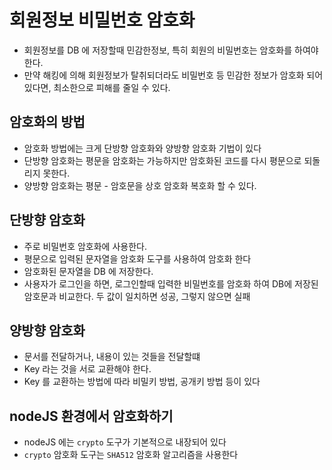 # 회원정보 비밀번호 암호화

- 회원정보를 DB 에 저장할때 민감한정보, 특히 회원의 비밀번호는 암호화를 하여야 한다.
- 만약 해킹에 의해 회원정보가 탈취되더라도 비밀번호 등 민감한 정보가
  암호화 되어 있다면, 최소한으로 피해를 줄일 수 있다.

## 암호화의 방법

- 암호화 방법에는 크게 단방향 암호화와 양방향 암호화 기법이 있다
- 단방향 암호화는 평문을 암호화는 가능하지만 암호화된 코드를 다시 평문으로
  되돌리지 못한다.
- 양방향 암호화는 평문 - 암호문을 상호 암호화 복호화 할 수 있다.

## 단방향 암호화

- 주로 비밀번호 암호화에 사용한다.
- 평문으로 입력된 문자열을 암호화 도구를 사용하여 암호화 한다
- 암호화된 문자열을 DB 에 저장한다.
- 사용자가 로그인을 하면, 로그인할때 입력한 비밀번호를 암호화 하여 DB에
  저장된 암호문과 비교한다. 두 값이 일치하면 성공, 그렇지 않으면 실패

## 양방향 암호화

- 문서를 전달하거나, 내용이 있는 것들을 전달할떄
- Key 라는 것을 서로 교환해야 한다.
- Key 를 교환하는 방법에 따라 비밀키 방법, 공개키 방법 등이 있다

## nodeJS 환경에서 암호화하기

- nodeJS 에는 `crypto` 도구가 기본적으로 내장되어 있다
- `crypto` 암호화 도구는 `SHA512` 암호화 알고리즘을 사용한다
